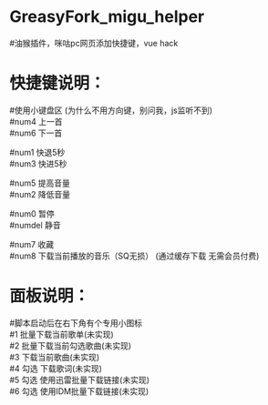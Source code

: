 # GreasyFork_migu_helper
#油猴插件，咪咕pc网页添加快捷键，vue hack

# 快捷键说明：
#使用小键盘区 (为什么不用方向键，别问我，js监听不到)  
#num4 上一首  
#num6 下一首  

#num1 快退5秒  
#num3 快进5秒  

#num5 提高音量  
#num2 降低音量  

#num0   暂停  
#numdel 静音  

#num7 收藏  
#num8 下载当前播放的音乐（SQ无损）  (通过缓存下载 无需会员付费)  

# 面板说明：  
#脚本启动后在右下角有个专用小图标  
#1 批量下载当前歌单(未实现)  
#2 批量下载当前勾选歌曲(未实现)  
#3 下载当前歌曲(未实现)  
#4 勾选 下载歌词(未实现)  
#5 勾选 使用迅雷批量下载链接(未实现)  
#6 勾选 使用IDM批量下载链接(未实现)  
